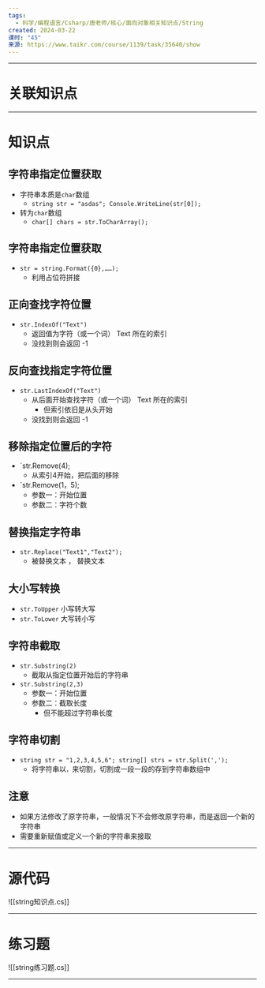 ```yaml
---
tags:
  - 科学/编程语言/Csharp/唐老师/核心/面向对象相关知识点/String
created: 2024-03-22
课时: "45"
来源: https://www.taikr.com/course/1139/task/35640/show
---
```


---
# 关联知识点



---
# 知识点

## 字符串指定位置获取

- 字符串本质是`char`数组
	- `string str = "asdas"; Console.WriteLine(str[0]);`
- 转为`char`数组
	- `char[] chars = str.ToCharArray();`
## 字符串指定位置获取

- `str = string.Format({0},……);`
	- 利用占位符拼接
## 正向查找字符位置

- `str.IndexOf("Text")`
	- 返回值为字符（或一个词） Text 所在的索引
	- 没找到则会返回 -1
## 反向查找指定字符位置

- `str.LastIndexOf("Text")`
	- 从后面开始查找字符（或一个词） Text 所在的索引
		- 但索引依旧是从头开始
	- 没找到则会返回 -1
## 移除指定位置后的字符

- `str.Remove(4);
	- 从索引4开始，把后面的移除
- `str.Remove(1，5);
	- 参数一：开始位置
	- 参数二：字符个数
## 替换指定字符串

- `str.Replace("Text1","Text2");`
	- 被替换文本 ， 替换文本
## 大小写转换

- `str.ToUpper` 小写转大写
- `str.ToLower` 大写转小写
## 字符串截取

- `str.Substring(2)`
	- 截取从指定位置开始后的字符串
- `str.Substring(2,3)`
	- 参数一：开始位置
	- 参数二：截取长度
		- 但不能超过字符串长度
## 字符串切割

- `string str = "1,2,3,4,5,6"; string[] strs = str.Split(',');`
	- 将字符串以`，`来切割，切割成一段一段的存到字符串数组中
## 注意

- 如果方法修改了原字符串，一般情况下不会修改原字符串，而是返回一个新的字符串
- 需要重新赋值或定义一个新的字符串来接取

---
# 源代码

![[string知识点.cs]]

---
# 练习题

![[string练习题.cs]]

---



